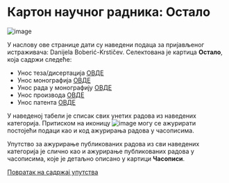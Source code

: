 # Картон научног радника: Остало 

![image](https://user-images.githubusercontent.com/29538544/148289480-9b50d48c-37c9-461e-bb31-da36a730ba94.png)

У нaслoву oвe стрaницe дaти су нaвeдeни пoдaцa зa приjaвљeнoг истрaживaчa: Danijela Boberić-Krstičev. Селектована је картица **Остало**, која садржи следеће:
- Унос теза/дисертација [ОВДЕ](ostaloTezeDisertacije.md)
- Унос монографија [ОВДЕ](ostaloMonografije.md)
- Унос рада у монографију [ОВДЕ](radoviUmonografiji.md)
- Унос производа [ОВДЕ](OstaloProizvodi.md )
- Унос патента [ОВДЕ](OstaloPatenti.md)

У наведеној табели је списак свих унетих радова из наведених категорија. Притиском на иконицу ![image](https://user-images.githubusercontent.com/29538544/150687468-784f4dc7-fc41-49f0-9bd1-ac580df907a1.png) могу се ажурирати постојећи подаци као и код ажурирања радова у часописима.

 Упутство за ажурирање публикованих радова из сви наведених категорија је слично као и ажурирање публикованих радова у часописима, које је детаљно описано у картици **Часописи**.

[Повратак на садржај упутства](../../uputstvo.md#садржај)

